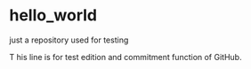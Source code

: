 # hello_world
just a repository used for testing

T
his line is for test edition and commitment function of GitHub.

